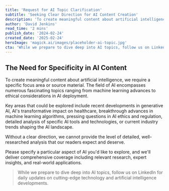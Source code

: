```yaml
---
title: 'Request for AI Topic Clarification'
subtitle: 'Seeking Clear Direction for AI Content Creation'
description: 'To create meaningful content about artificial intelligence, we require a specific focus area or source material. The field of AI encompasses numerous fascinating topics ranging from machine learning advances to ethical considerations in AI deployment. Key areas that could be explored include recent developments in generative AI, AI\'s transformative impact on healthcare, breakthrough advances in machine learning algorithms, pressing questions in AI ethics and regulation, detailed analysis of specific AI tools and technologies, or current industry trends shaping the AI landscape. Without a clear direction, we cannot provide the level of detailed, well-researched analysis that our readers expect and deserve. Please specify a particular aspect of AI you\'d like to explore, and we\'ll deliver comprehensive coverage including relevant research, expert insights, and real-world applications.'
author: 'David Jenkins'
read_time: '2 mins'
publish_date: '2024-02-24'
created_date: '2025-02-24'
heroImage: 'magick.ai/images/placeholder-ai-topic.jpg'
cta: 'While we prepare to dive deep into AI topics, follow us on LinkedIn for daily updates on cutting-edge technology and artificial intelligence developments.'
---
```


## The Need for Specificity in AI Content

To create meaningful content about artificial intelligence, we require a specific focus area or source material. The field of AI encompasses numerous fascinating topics ranging from machine learning advances to ethical considerations in AI deployment. 

Key areas that could be explored include recent developments in generative AI, AI's transformative impact on healthcare, breakthrough advances in machine learning algorithms, pressing questions in AI ethics and regulation, detailed analysis of specific AI tools and technologies, or current industry trends shaping the AI landscape. 

Without a clear direction, we cannot provide the level of detailed, well-researched analysis that our readers expect and deserve.

Please specify a particular aspect of AI you'd like to explore, and we'll deliver comprehensive coverage including relevant research, expert insights, and real-world applications.

> While we prepare to dive deep into AI topics, follow us on LinkedIn for daily updates on cutting-edge technology and artificial intelligence developments.